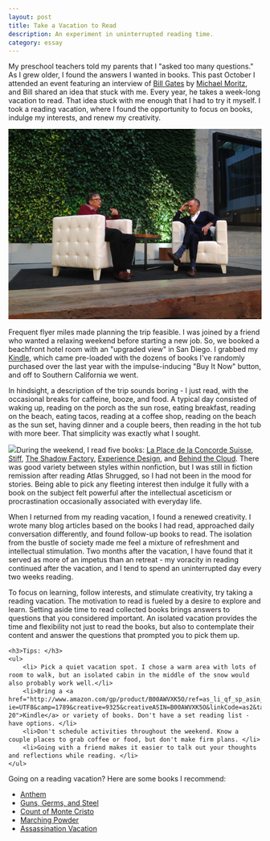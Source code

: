 ```yaml
---
layout: post
title: Take a Vacation to Read
description: An experiment in uninterrupted reading time.
category: essay
---
```


My preschool teachers told my parents that I "asked too many questions." As I grew older, I found the answers I wanted in books. This past October I attended an event featuring an interview of [Bill Gates](http://www.thegatesnotes.com/) by [Michael Moritz](http://en.wikipedia.org/wiki/Michael_Moritz), and Bill shared an idea that stuck with me. Every year, he takes a week-long vacation to read.  That idea stuck with me enough that I had to try it myself. I took a reading vacation, where I found the opportunity to focus on books, indulge my interests, and renew my creativity.

<img src="/images/billgates.jpg" class="full" alt="Bill Gates and Michael Moritz at the AirBNB Headquarters"/>

Frequent flyer miles made planning the trip feasible. I was joined by a friend who wanted a relaxing weekend before starting a new job. So, we booked a beachfront hotel room with an "upgraded view" in San Diego. I grabbed my [Kindle](http://www.amazon.com/gp/product/B00AWVXK5O/ref=as_li_qf_sp_asin_il_tl?ie=UTF8&camp=1789&creative=9325&creativeASIN=B00AWVXK5O&linkCode=as2&tag=sagacionlook-20), which came pre-loaded with the dozens of books I've randomly purchased over the last year with the impulse-inducing "Buy It Now" button, and off to Southern California we went. 

In hindsight, a description of the trip sounds boring - I just read, with the occasional breaks for caffeine, booze, and food. A typical day consisted of waking up, reading on the porch as the sun rose, eating breakfast, reading on the beach, eating tacos, reading at a coffee shop, reading on the beach as the sun set, having dinner and a couple beers, then reading in the hot tub with more beer. That simplicity was exactly what I sought. 

<a class="img-float" href="http://www.amazon.com/gp/product/0393324826/ref=as_li_qf_sp_asin_il?ie=UTF8&camp=1789&creative=9325&creativeASIN=0393324826&linkCode=as2&tag=sagacionlook-20"><img border="0" src="http://ws-na.amazon-adsystem.com/widgets/q?_encoding=UTF8&ASIN=0393324826&Format=_SL110_&ID=AsinImage&MarketPlace=US&ServiceVersion=20070822&WS=1&tag=sagacionlook-20" ></a>During the weekend, I read five books: [La Place de la Concorde Suisse](/switzerland/), [Stiff](http://www.amazon.com/gp/product/0393324826/ref=as_li_qf_sp_asin_il_tl?ie=UTF8&camp=1789&creative=9325&creativeASIN=0393324826&linkCode=as2&tag=sagacionlook-20), [The Shadow Factory](/nsa-book/), [Experience Design](/experience-design/), and [Behind the Cloud](/first-salesforce-home/). There was good variety between styles within nonfiction, but I was still in fiction remission after reading Atlas Shrugged, so I had not been in the mood for stories. Being able to pick any fleeting interest then indulge it fully with a book on the subject felt powerful after the intellectual asceticism or procrastination occasionally associated with everyday life.  

When I returned from my reading vacation, I found a renewed creativity. I wrote many blog articles based on the books I had read, approached daily conversation differently, and found follow-up books to read. The isolation from the bustle of society made me feel a mixture of refreshment and intellectual stimulation. Two months after the vacation, I have found that it served as more of an impetus than an retreat - my voracity in reading continued after the vacation, and I tend to spend an uninterrupted day every two weeks reading. 


To focus on learning, follow interests, and stimulate creativity, try taking a reading vacation. The motivation to read is fueled by a desire to explore and learn. Setting aside time to read collected books brings answers to questions that you considered important. An isolated vacation provides the time and flexibility not just to read the books, but also to contemplate their content and answer the questions that prompted you to pick them up. 

<div class="alert alert-info">

    <h3>Tips: </h3>
    <ul>
        <li> Pick a quiet vacation spot. I chose a warm area with lots of room to walk, but an isolated cabin in the middle of the snow would also probably work well.</li>
        <li>Bring a <a href="http://www.amazon.com/gp/product/B00AWVXK5O/ref=as_li_qf_sp_asin_il_tl?ie=UTF8&camp=1789&creative=9325&creativeASIN=B00AWVXK5O&linkCode=as2&tag=sagacionlook-20">Kindle</a> or variety of books. Don't have a set reading list - have options. </li>
        <li>Don't schedule activities throughout the weekend. Know a couple places to grab coffee or food, but don't make firm plans. </li>
        <li>Going with a friend makes it easier to talk out your thoughts and reflections while reading. </li>
    </ul>
</div>


Going on a reading vacation? Here are some books I recommend: 

* [Anthem](http://www.amazon.com/gp/product/1629100072/ref=as_li_qf_sp_asin_il_tl?ie=UTF8&camp=1789&creative=9325&creativeASIN=1629100072&linkCode=as2&tag=sagacionlook-20)
* [Guns, Germs, and Steel](http://www.amazon.com/gp/product/0393317552/ref=as_li_qf_sp_asin_il_tl?ie=UTF8&camp=1789&creative=9325&creativeASIN=0393317552&linkCode=as2&tag=sagacionlook-20)
* [Count of Monte Cristo](http://www.amazon.com/gp/product/0140449264/ref=as_li_qf_sp_asin_il_tl?ie=UTF8&camp=1789&creative=9325&creativeASIN=0140449264&linkCode=as2&tag=sagacionlook-20)
* [Marching Powder](http://www.amazon.com/gp/product/0312330340/ref=as_li_qf_sp_asin_il_tl?ie=UTF8&camp=1789&creative=9325&creativeASIN=0312330340&linkCode=as2&tag=sagacionlook-20)
* [Assassination Vacation](http://www.amazon.com/gp/product/074326004X/ref=as_li_qf_sp_asin_il_tl?ie=UTF8&camp=1789&creative=9325&creativeASIN=074326004X&linkCode=as2&tag=sagacionlook-20)

